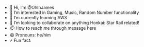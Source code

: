 - 👋 Hi, I’m @OhlhJames
- 👀 I’m interested in Gaming, Music, Random Number functionality
- 🌱 I’m currently learning AWS
- 💞️ I’m looking to collaborate on anything Honkai: Star Rail related!
- 📫 How to reach me through message here
- 😄 Pronouns: he/him
- ⚡ Fun fact:

<!---
OhlhJames/OhlhJames is a ✨ special ✨ repository because its `README.md` (this file) appears on your GitHub profile.
You can click the Preview link to take a look at your changes.
--->
